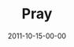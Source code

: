 ---
layout: message
category: message
series: "The Strong Challenge"
title: "Pray"
date: 2011-10-15-00-00
message_id: 696
program: "http://s3.amazonaws.com/crossroads-media/documents/10_15-16_11STRONGProgram.pdf"
description: "When we pray, we open ourselves up to life-changing conversations with God. Prayer is meant to be more than an emergency flare to heaven in our times of need—it's designed for us to connect with God on a real, intimate, everyday basis."
video: "http://s3.amazonaws.com/crossroads-media/message/video/strong02.mp4"
video-duration: "40:55"
video-image: "http://s3.amazonaws.com/crossroads-media/images/strong02_still.jpg"
audio: "http://s3.amazonaws.com/crossroads-media/message/audio/strong02.mp3"
audio-duration: "40:50"
explicit: false
---